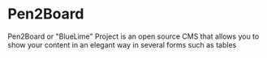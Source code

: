 Pen2Board
=========

Pen2Board or "BlueLime" Project is an open source CMS that allows you to show your content in an elegant way in several forms such as tables

